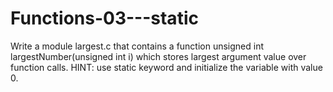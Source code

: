 # Functions-03---static
Write a module largest.c that contains a function
unsigned int largestNumber(unsigned int i)
which stores largest argument value over function calls. HINT: use static keyword and initialize the variable with value 0.
